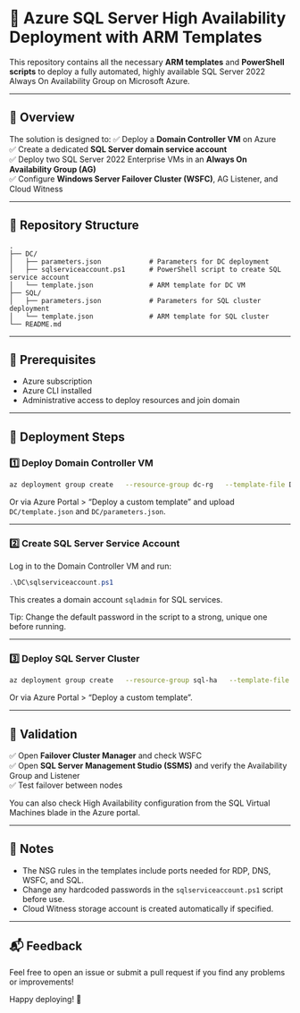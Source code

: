 # 🚀 Azure SQL Server High Availability Deployment with ARM Templates

This repository contains all the necessary **ARM templates** and **PowerShell scripts** to deploy a fully automated, highly available SQL Server 2022 Always On Availability Group on Microsoft Azure.

---

## 📖 Overview

The solution is designed to:
✅ Deploy a **Domain Controller VM** on Azure  
✅ Create a dedicated **SQL Server domain service account**  
✅ Deploy two SQL Server 2022 Enterprise VMs in an **Always On Availability Group (AG)**  
✅ Configure **Windows Server Failover Cluster (WSFC)**, AG Listener, and Cloud Witness

---

## 📂 Repository Structure

```
.
├── DC/
│   ├── parameters.json            # Parameters for DC deployment
│   ├── sqlserviceaccount.ps1      # PowerShell script to create SQL service account
│   └── template.json              # ARM template for DC VM
├── SQL/
│   ├── parameters.json            # Parameters for SQL cluster deployment
│   └── template.json              # ARM template for SQL cluster
└── README.md
```

---

## 📝 Prerequisites

- Azure subscription
- Azure CLI installed
- Administrative access to deploy resources and join domain

---

## 🚀 Deployment Steps

### 1️⃣ Deploy Domain Controller VM

```bash
az deployment group create   --resource-group dc-rg   --template-file DC/template.json   --parameters @DC/parameters.json
```

Or via Azure Portal > “Deploy a custom template” and upload `DC/template.json` and `DC/parameters.json`.

---

### 2️⃣ Create SQL Server Service Account

Log in to the Domain Controller VM and run:

```powershell
.\DC\sqlserviceaccount.ps1
```

This creates a domain account `sqladmin` for SQL services.

Tip: Change the default password in the script to a strong, unique one before running.

---

### 3️⃣ Deploy SQL Server Cluster

```bash
az deployment group create   --resource-group sql-ha   --template-file SQL/template.json   --parameters @SQL/parameters.json
```

Or via Azure Portal > “Deploy a custom template”.

---

## 🔎 Validation

✅ Open **Failover Cluster Manager** and check WSFC  
✅ Open **SQL Server Management Studio (SSMS)** and verify the Availability Group and Listener  
✅ Test failover between nodes

You can also check High Availability configuration from the SQL Virtual Machines blade in the Azure portal.

---

## 📄 Notes

- The NSG rules in the templates include ports needed for RDP, DNS, WSFC, and SQL.
- Change any hardcoded passwords in the `sqlserviceaccount.ps1` script before use.
- Cloud Witness storage account is created automatically if specified.

---

## 📬 Feedback

Feel free to open an issue or submit a pull request if you find any problems or improvements!

Happy deploying! 🚀
